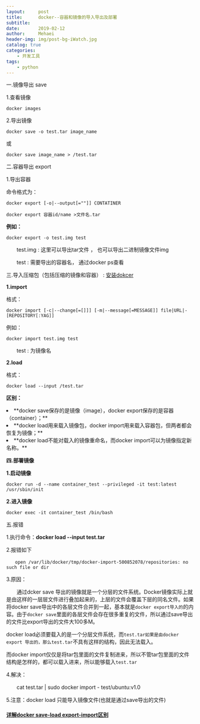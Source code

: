 ```yaml
---
layout:     post
title:      docker--容器和镜像的导入导出及部署
subtitle:   
date:       2019-02-12
author:     Mehaei
header-img: img/post-bg-iWatch.jpg
catalog: true
categories:
    - 开发工具
tags:
    - python
---
```

一.镜像导出 save

1.查看镜像

```
docker images
```

2.导出镜像

```
docker save -o test.tar image_name
```

或

```
docker save image_name > /test.tar
```

二.容器导出 export

1.导出容器

命令格式为：

```
docker export [-o|--output[=""]] CONTATINER
```

```
docker export 容器id/name >文件名.tar
```

**例如：**

```
docker export -o test.img test
```

　　test.img : 这里可以导出tar文件 ， 也可以导出二进制镜像文件img

　　test : 需要导出的容器名， 通过docker ps查看

三.导入压缩包（包括压缩的镜像和容器） : [安装dokcer](https://www.cnblogs.com/mswei/p/10364468.html)

**1.import**

格式：

```
docker import [-c|--change[=[]]] [-m|--message[=MESSAGE]] file|URL|-[REPOSITORY[:YAG]]
```

例如：

```
docker import test.img test
```

　　test : 为镜像名

**2.load**

格式：

```
docker load --input /test.tar
```

**区别：**

<li>
**docker save保存的是镜像（image），docker export保存的是容器（container）；**
</li>
<li>
**docker load用来载入镜像包，docker import用来载入容器包，但两者都会恢复为镜像；**
</li>
<li>
**docker load不能对载入的镜像重命名，而docker import可以为镜像指定新名称。**
</li>

**四.部署镜像**

**1.启动镜像**

```
docker run -d --name container_test --privileged -it test:latest /usr/sbin/init
```

**2.进入镜像**

```
docker exec -it container_test /bin/bash
```

五.报错

1.执行命令：**docker load --input test.tar**

2.报错如下

```
　　open /var/lib/docker/tmp/docker-import-500852078/repositories: no such file or dir
```

3.原因：

　　通过dcker save 导出的镜像就是一个分层的文件系统。Docker镜像实际上就是由这样的一层层文件进行叠加起来的，上层的文件会覆盖下层的同名文件。如果将docker save导出中的各层文件合并到一起，基本就是`docker export导入的`的内容。由于`docker save`里面的各层文件会存在很多重复的文件，所以通过save导出的文件比export导出的文件大100多M。

docker load必须要载入的是一个分层文件系统，而`test.tar如果是由docker export 导出的，那么test.tar`不具有这样的结构，因此无法载入。

而docker import仅仅是将tar包里面的文件复制进来，所以不管tar包里面的文件结构是怎样的，都可以载入进来，所以能够载入`test.tar`

4.解决：

　　cat test.tar | sudo docker import - test/ubuntu:v1.0

5.注意：docker load 只能导入镜像文件(也就是通过save导出的文件)

#### [详解docker save-load export-import区别](https://www.zc0317.com/post/view?id=140)

 
